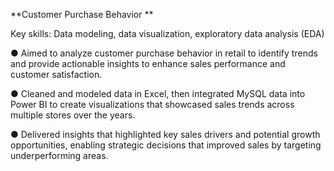 **Customer Purchase Behavior	**

Key skills: Data modeling, data visualization, exploratory data analysis (EDA)		

●	Aimed to analyze customer purchase behavior in retail to identify trends and provide actionable insights to enhance sales performance and customer satisfaction. 

●	Cleaned and modeled data in Excel, then integrated MySQL data into Power BI to create visualizations that showcased sales trends across multiple stores over the years.

●	Delivered insights that highlighted key sales drivers and potential growth opportunities, enabling strategic decisions that improved sales by targeting underperforming areas.

